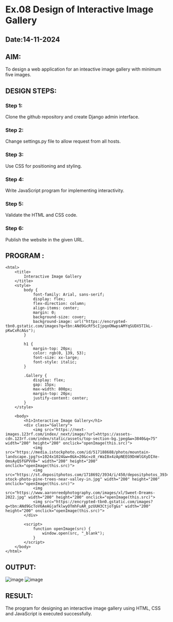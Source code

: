 # Ex.08 Design of Interactive Image Gallery
## Date:14-11-2024

## AIM:
To design a web application for an inteactive image gallery with minimum five images.

## DESIGN STEPS:

### Step 1:
Clone the github repository and create Django admin interface.

### Step 2:
Change settings.py file to allow request from all hosts.

### Step 3:
Use CSS for positioning and styling.

### Step 4:
Write JavaScript program for implementing interactivity.

### Step 5:
Validate the HTML and CSS code.

### Step 6:
Publish the website in the given URL.

## PROGRAM :
```
<html>
    <title>
        Interactive Image Gallery
    </title>
    <style>
        body {
            font-family: Arial, sans-serif;
            display: flex;
            flex-direction: column;
            align-items: center;
            margin: 0;
            background-size: cover;
            background-image: url("https://encrypted-tbn0.gstatic.com/images?q=tbn:ANd9GcRf5cIjpqoONwpsAMYqSUDX5TIkL-pKwCxRcA&s");
        }

        h1 {
            margin-top: 20px;
            color: rgb(0, 139, 53);
            font-size: xx-large;
            font-style: italic;
        }

        .Gallery {
            display: flex;
            gap: 15px;
            max-width: 800px;
            margin-top: 20px;
            justify-content: center;
        }
    </style>

    <body>
        <h1>Interactive Image Gallery</h1>
        <div class="Gallery">
            <img src="https://next-images.123rf.com/index/_next/image/?url=https://assets-cdn.123rf.com/index/static/assets/top-section-bg.jpeg&w=3840&q=75" width="200" height="200" onclick="openImage(this.src)">
            <img src="https://media.istockphoto.com/id/517188688/photo/mountain-landscape.jpg?s=1024x1024&w=0&k=20&c=z8_rWaI8x4zApNEEG9DnWlGXyDIXe-OmsAyQ5fGPVV8=" width="200" height="200" onclick="openImage(this.src)">
            <img src="https://st.depositphotos.com/1718692/3934/i/450/depositphotos_39341537-stock-photo-pine-trees-near-valley-in.jpg" width="200" height="200" onclick="openImage(this.src)">
            <img src="https://www.aaronreedphotography.com/images/xl/Sweet-Dreams-2022.jpg" width="200" height="200" onclick="openImage(this.src)">
            <img src="https://encrypted-tbn0.gstatic.com/images?q=tbn:ANd9GcToV6AeAGjafklwyOTmhFuAR_pzUUH3CtjoTg&s" width="200" height="200" onclick="openImage(this.src)">
        </div>

        <script>
            function openImage(src) {
                window.open(src, "_blank");
            }
        </script>
    </body>
</html>
```

## OUTPUT:
![image](https://github.com/user-attachments/assets/e20fb44f-764d-4c22-bad9-d4f13b886fdc)
![image](https://github.com/user-attachments/assets/5f1f6e2a-9dca-414c-9421-023c96f2d896)




## RESULT:
The program for designing an interactive image gallery using HTML, CSS and JavaScript is executed successfully.
